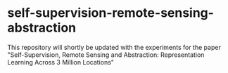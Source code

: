 # self-supervision-remote-sensing-abstraction
This repository will shortly be updated with the experiments for the paper "Self-Supervision, Remote Sensing and Abstraction: Representation Learning Across 3 Million Locations"
